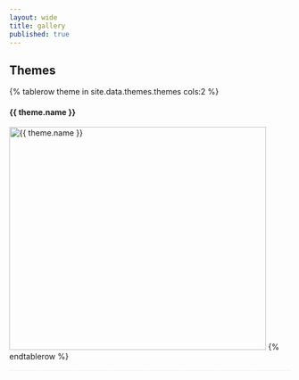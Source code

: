 ```yaml
---
layout: wide
title: gallery
published: true
---
```

## Themes

<table style="border:1px dotted #eeeeee; border-spacing: 10px 10px;">
{% tablerow theme in site.data.themes.themes cols:2 %}
  <h4>{{ theme.name }} </h4>
    <a href="themes/{{ theme.name }}"><img src="themes/{{ theme.name }}/sequence-ex.svg" width="460" height="400" title="{{ theme.name }}" alt="{{ theme.name }}" style="background-color: {{ theme.background }}"></a>
{% endtablerow %}
  </table>
